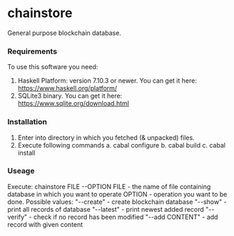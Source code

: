 # chainstore
General purpose blockchain database.

### Requirements
To use this software you need:
1. Haskell Platform: version 7.10.3 or newer. You can get it here:
https://www.haskell.org/platform/
2. SQLite3 binary. You can get it here:
https://www.sqlite.org/download.html

### Installation
1. Enter into directory in which you fetched (& unpacked) files.
2. Execute following commands
a. cabal configure
b. cabal build
c. cabal install

### Useage
Execute:
chainstore FILE --OPTION
FILE - the name of file containing database in which you want to operate
OPTION - operation you want to be done. Possible values:
"--create" - create blockchain database
"--show" - print all records of database
"--latest" - print newest added record
"--verify" - check if no record has been modified
"--add CONTENT" - add record with given content
